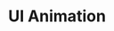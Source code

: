 ---
title: UI Animation
period: 2016-01-01
cover:
category: "talks"
meta-lang: Russian
meta-year: 2016
meta-people:
meta-publisher: IT Global Meetup 7
---